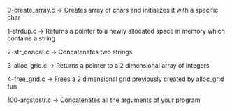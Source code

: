 0-create_array.c -> Creates array of chars and initializes it with a specific char

1-strdup.c -> Returns a pointer to a newly allocated space in memory which contains a string

2-str_concat.c -> Concatenates two strings

3-alloc_grid.c -> Returns a pointer to a 2 dimensional array of integers

4-free_grid.c -> Frees a 2 dimensional grid previously created by alloc_grid fun

100-argstostr.c -> Concatenates all the arguments of your program
